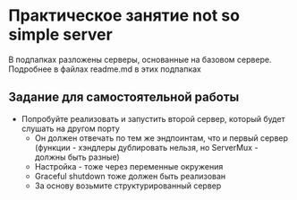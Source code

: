 # Практическое занятие not so simple server
В подпапках разложены серверы, основанные на базовом сервере. Подробнее в файлах readme.md в этих подпапках

## Задание для самостоятельной работы
- Попробуйте реализовать и запустить второй сервер, который будет слушать на другом порту
	- Он должен отвечать по тем же эндпоинтам, что и первый сервер (функции - хэндлеры дублировать нельзя, но ServerMux - должны быть разные)
	- Настройка - тоже через переменные окружения
	- Graceful shutdown тоже должен быть реализован
	- За основу возьмите структурированный сервер 
